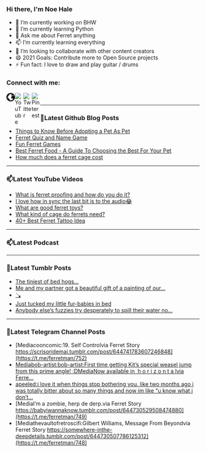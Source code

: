 ### Hi there, I'm Noe Hale

- 🔭 I’m currently working on BHW
- 🌱 I’m currently learning Python
- 💬 Ask me about Ferret anything
- 📫 I’m currently learning everything
- 🔭 I’m looking to collaborate with other content creators
- 😄 2021 Goals: Contribute more to Open Source projects
- ⚡ Fun fact: I love to draw and play guitar / drums

### Connect with me:

[<img align="left" alt="ferretvoice.com" width="22px" src="https://raw.githubusercontent.com/iconic/open-iconic/master/svg/globe.svg" />](https://ferretvoice.com)
[<img align="left" alt="YouTube" width="22px" src="https://cdn.jsdelivr.net/npm/simple-icons@v3/icons/youtube.svg" />](https://www.youtube.com/channel/UCk665XTfaMLVwFVWUmgnDiw)
[<img align="left" alt="Twitter" width="22px" src="https://cdn.jsdelivr.net/npm/simple-icons@v3/icons/twitter.svg" />](https://twitter.com/voiceferret)
[<img align="left" alt="Pinterest" width="22px" src="https://cdn.jsdelivr.net/npm/simple-icons@v3/icons/pinterest.svg" />](https://www.pinterest.com/voiceferret/)

<br />

---
### 🔭Latest Github Blog Posts
<!-- GITHUB:START -->
- [Things to Know Before Adopting a Pet As Pet](http://noehale.github.io/things-to-know-before-adopting-a-pet-as-pet/)
- [Ferret Quiz and Name Game](http://noehale.github.io/ferret-quiz/)
- [Fun Ferret Games](http://noehale.github.io/fun-ferret-games/)
- [Best Ferret Food - A Guide To Choosing the Best For Your Pet](http://noehale.github.io/best-ferret-food/)
- [How much does a ferret cage cost](http://noehale.github.io/how-much-does-a-ferret-cage-cost/)
<!-- GITHUB:END -->
---
### 📫Latest YouTube Videos

<!-- YOUTUBE:START -->
- [What is ferret proofing and how do you do it?](https://www.youtube.com/watch?v=81Syh_DJBQQ)
- [I love how in sync the last bit is to the audio😂](https://www.youtube.com/watch?v=WHBeGHwSlGY)
- [What are good ferret toys?](https://www.youtube.com/watch?v=tPxRilBzc0s)
- [What kind of cage do ferrets need?](https://www.youtube.com/watch?v=xzz6hC3sR5A)
- [40+ Best Ferret Tattoo Idea](https://www.youtube.com/watch?v=KIKqduR6Xcs)
<!-- YOUTUBE:END -->

---
### 📫Latest Podcast

<!-- PODCAST:START -->
<!-- PODCAST:END -->
---
### 📝Latest Tumblr Posts

<!-- TUMBLR:START -->
- [The tiniest of bed hogs…](https://come-forth-into-the-light.tumblr.com/post/644722899488587776)
- [Me and my partner got a beautiful gift of a painting of our...](https://come-forth-into-the-light.tumblr.com/post/644677583732080640)
- [🪠](https://come-forth-into-the-light.tumblr.com/post/644654974217895936)
- [Just tucked my little fur-babies in bed](https://come-forth-into-the-light.tumblr.com/post/644632337669341184)
- [Anybody else’s fuzzies try desperately to spill their water no...](https://come-forth-into-the-light.tumblr.com/post/644586978246033408)
<!-- TUMBLR:END -->
---
### 📝Latest Telegram Channel Posts

<!-- TELEGRAM:START -->
- [Mediacooncomic:19. Self Controlvia Ferret Story https://scrisoridemai.tumblr.com/post/644741783607246848](https://t.me/ferretman/752)
- [Mediabob-artist:bob-artist:First time getting Kit’s special weasel jump from this prime angle! :DMediaNow available in  h o r i z o n t a lvia Ferre...](https://t.me/ferretman/751)
- [apeeled:i love it when things stop bothering you. like two months ago i was totally bitter about so many things and now im like “u know what i don’t...](https://t.me/ferretman/750)
- [MediaI’m a zombie, herp de derp.via Ferret Story https://babyiwannaknow.tumblr.com/post/644730529508474880](https://t.me/ferretman/749)
- [Mediathevaultofretroscifi:Gilbert Williams, Message From Beyondvia Ferret Story https://somewhere-inthe-deepdetails.tumblr.com/post/644730507786125312](https://t.me/ferretman/748)
<!-- TELEGRAM:END -->
